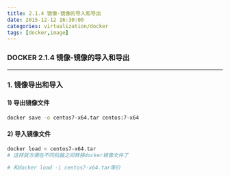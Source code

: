 ```yaml
---
title: 2.1.4 镜像-镜像的导入和导出
date: 2015-12-12 16:30:00
categories: virtualization/docker
tags: [docker,image]
---
```

### DOCKER 2.1.4 镜像-镜像的导入和导出

---

### 1. 镜像导出和导入
#### 1) 导出镜像文件
``` bash
docker save -o centos7-x64.tar centos:7-x64
```

#### 2) 导入镜像文件
``` bash
docker load < centos7-x64.tar
# 这样就方便在不同机器之间转移docker镜像文件了
# 和docker load -i centos7-x64.tar等价
```
